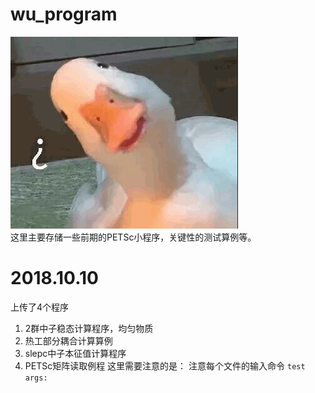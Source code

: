 wu_program
==========  
![smile](smile.png)  
这里主要存储一些前期的PETSc小程序，关键性的测试算例等。  

# 2018.10.10  
上传了4个程序
1. 2群中子稳态计算程序，均匀物质
2. 热工部分耦合计算算例
3. slepc中子本征值计算程序
4. PETSc矩阵读取例程
这里需要注意的是：
注意每个文件的输入命令
 `test args: `
